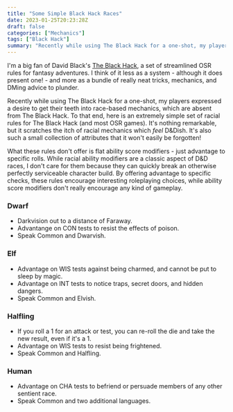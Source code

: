 ```yaml
---
title: "Some Simple Black Hack Races"
date: 2023-01-25T20:23:28Z
draft: false
categories: ["Mechanics"]
tags: ["Black Hack"]
summary: "Recently while using The Black Hack for a one-shot, my players expressed a desire to get their teeth into race-based mechanics, which are absent from The Black Hack. To that end, here is an extremely simple set of racial rules for The Black Hack (and most OSR games). It's nothing remarkable, but it scratches the itch of racial mechanics which _feel_ D&Dish."
---
```


I'm a big fan of David Black's [The Black Hack](https://the-black-hack.jehaisleprintemps.net/), a set of streamlined OSR rules for fantasy adventures. I think of it less as a system - although it does present one! - and more as a bundle of really neat tricks, mechanics, and DMing advice to plunder.

Recently while using The Black Hack for a one-shot, my players expressed a desire to get their teeth into race-based mechanics, which are absent from The Black Hack. To that end, here is an extremely simple set of racial rules for The Black Hack (and most OSR games). It's nothing remarkable, but it scratches the itch of racial mechanics which _feel_ D&Dish. It's also such a small collection of attributes that it won't easily be forgotten!

What these rules don't offer is flat ability score modifiers - just advantage to specific rolls. While racial ability modifiers are a classic aspect of D&D races, I don't care for them because they can quickly break an otherwise perfectly serviceable character build. By offering advantage to specific checks, these rules encourage interesting roleplaying choices, while ability score modifiers don't really encourage any kind of gameplay.

### Dwarf

- Darkvision out to a distance of Faraway.
- Advantange on CON tests to resist the effects of poison.
- Speak Common and Dwarvish.

### Elf

- Advantage on WIS tests against being charmed, and cannot be put to sleep by magic.
- Advantage on INT tests to notice traps, secret doors, and hidden dangers.
- Speak Common and Elvish.

### Halfling

- If you roll a 1 for an attack or test, you can re-roll the die and take the new result, even if it's a 1.
- Advantage on WIS tests to resist being frightened.
- Speak Common and Halfling.

### Human

- Advantage on CHA tests to befriend or persuade members of any other sentient race.
- Speak Common and two additional languages.
